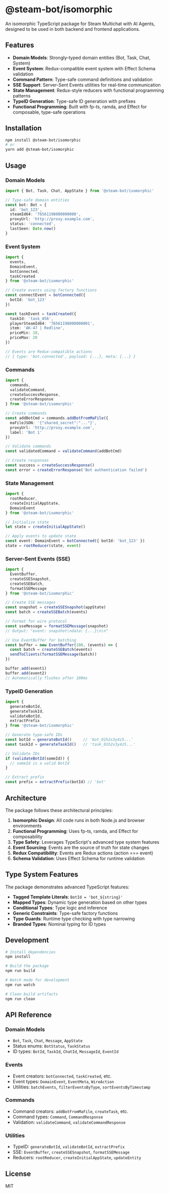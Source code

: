 # @steam-bot/isomorphic

An isomorphic TypeScript package for Steam Multichat with AI Agents, designed to be used in both backend and frontend applications.

## Features

- **Domain Models**: Strongly-typed domain entities (Bot, Task, Chat, System)
- **Event System**: Redux-compatible event system with Effect Schema validation
- **Command Pattern**: Type-safe command definitions and validation
- **SSE Support**: Server-Sent Events utilities for real-time communication
- **State Management**: Redux-style reducers with functional programming patterns
- **TypeID Generation**: Type-safe ID generation with prefixes
- **Functional Programming**: Built with fp-ts, ramda, and Effect for composable, type-safe operations

## Installation

```bash
npm install @steam-bot/isomorphic
# or
yarn add @steam-bot/isomorphic
```

## Usage

### Domain Models

```typescript
import { Bot, Task, Chat, AppState } from '@steam-bot/isomorphic'

// Type-safe domain entities
const bot: Bot = {
  id: 'bot_123',
  steamId64: '76561198000000000',
  proxyUrl: 'http://proxy.example.com',
  status: 'connected',
  lastSeen: Date.now()
}
```

### Event System

```typescript
import { 
  events, 
  DomainEvent,
  botConnected,
  taskCreated 
} from '@steam-bot/isomorphic'

// Create events using factory functions
const connectEvent = botConnected({ 
  botId: 'bot_123' 
})

const taskEvent = taskCreated({
  taskId: 'task_456',
  playerSteamId64: '76561198000000001',
  item: 'AK-47 | Redline',
  priceMin: 10,
  priceMax: 20
})

// Events are Redux-compatible actions
// { type: 'bot.connected', payload: {...}, meta: {...} }
```

### Commands

```typescript
import { 
  commands,
  validateCommand,
  createSuccessResponse,
  createErrorResponse 
} from '@steam-bot/isomorphic'

// Create commands
const addBotCmd = commands.addBotFromMaFile({
  maFileJSON: '{"shared_secret":"..."}',
  proxyUrl: 'http://proxy.example.com',
  label: 'Bot 1'
})

// Validate commands
const validatedCommand = validateCommand(addBotCmd)

// Create responses
const success = createSuccessResponse()
const error = createErrorResponse('Bot authentication failed')
```

### State Management

```typescript
import { 
  rootReducer,
  createInitialAppState,
  DomainEvent 
} from '@steam-bot/isomorphic'

// Initialize state
let state = createInitialAppState()

// Apply events to update state
const event: DomainEvent = botConnected({ botId: 'bot_123' })
state = rootReducer(state, event)
```

### Server-Sent Events (SSE)

```typescript
import { 
  EventBuffer,
  createSSESnapshot,
  createSSEBatch,
  formatSSEMessage 
} from '@steam-bot/isomorphic'

// Create SSE messages
const snapshot = createSSESnapshot(appState)
const batch = createSSEBatch(events)

// Format for wire protocol
const sseMessage = formatSSEMessage(snapshot)
// Output: "event: snapshot\ndata: {...}\n\n"

// Use EventBuffer for batching
const buffer = new EventBuffer(100, (events) => {
  const batch = createSSEBatch(events)
  sendToClients(formatSSEMessage(batch))
})

buffer.add(event1)
buffer.add(event2)
// Automatically flushes after 100ms
```

### TypeID Generation

```typescript
import { 
  generateBotId,
  generateTaskId,
  validateBotId,
  extractPrefix 
} from '@steam-bot/isomorphic'

// Generate type-safe IDs
const botId = generateBotId()     // 'bot_01h2x3y4z5...'
const taskId = generateTaskId()   // 'task_01h2x3y4z5...'

// Validate IDs
if (validateBotId(someId)) {
  // someId is a valid BotId
}

// Extract prefix
const prefix = extractPrefix(botId) // 'bot'
```

## Architecture

The package follows these architectural principles:

1. **Isomorphic Design**: All code runs in both Node.js and browser environments
2. **Functional Programming**: Uses fp-ts, ramda, and Effect for composability
3. **Type Safety**: Leverages TypeScript's advanced type system features
4. **Event Sourcing**: Events are the source of truth for state changes
5. **Redux Compatibility**: Events are Redux actions (action === event)
6. **Schema Validation**: Uses Effect Schema for runtime validation

## Type System Features

The package demonstrates advanced TypeScript features:

- **Tagged Template Literals**: `BotId = 'bot_${string}'`
- **Mapped Types**: Dynamic type generation based on other types
- **Conditional Types**: Type logic and inference
- **Generic Constraints**: Type-safe factory functions
- **Type Guards**: Runtime type checking with type narrowing
- **Branded Types**: Nominal typing for ID types

## Development

```bash
# Install dependencies
npm install

# Build the package
npm run build

# Watch mode for development
npm run watch

# Clean build artifacts
npm run clean
```

## API Reference

### Domain Models
- `Bot`, `Task`, `Chat`, `Message`, `AppState`
- Status enums: `BotStatus`, `TaskStatus`
- ID types: `BotId`, `TaskId`, `ChatId`, `MessageId`, `EventId`

### Events
- Event creators: `botConnected`, `taskCreated`, etc.
- Event types: `DomainEvent`, `EventMeta`, `WireAction`
- Utilities: `batchEvents`, `filterEventsByType`, `sortEventsByTimestamp`

### Commands
- Command creators: `addBotFromMaFile`, `createTask`, etc.
- Command types: `Command`, `CommandResponse`
- Validation: `validateCommand`, `validateCommandResponse`

### Utilities
- TypeID: `generateBotId`, `validateBotId`, `extractPrefix`
- SSE: `EventBuffer`, `createSSESnapshot`, `formatSSEMessage`
- Reducers: `rootReducer`, `createInitialAppState`, `updateEntity`

## License

MIT
